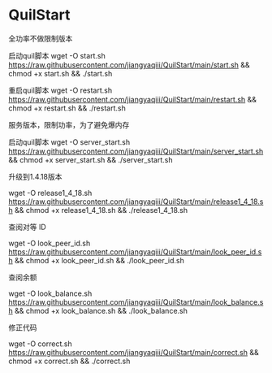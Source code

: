 # QuilStart
全功率不做限制版本

启动quil脚本
wget -O start.sh https://raw.githubusercontent.com/jiangyaqiii/QuilStart/main/start.sh && chmod +x start.sh && ./start.sh

重启quil脚本
wget -O restart.sh https://raw.githubusercontent.com/jiangyaqiii/QuilStart/main/restart.sh && chmod +x restart.sh && ./restart.sh

服务版本，限制功率，为了避免爆内存

启动quil脚本
wget -O server_start.sh https://raw.githubusercontent.com/jiangyaqiii/QuilStart/main/server_start.sh && chmod +x server_start.sh && ./server_start.sh



升级到1.4.18版本

wget -O release1_4_18.sh https://raw.githubusercontent.com/jiangyaqiii/QuilStart/main/release1_4_18.sh && chmod +x release1_4_18.sh && ./release1_4_18.sh

查阅对等 ID

wget -O look_peer_id.sh https://raw.githubusercontent.com/jiangyaqiii/QuilStart/main/look_peer_id.sh && chmod +x look_peer_id.sh && ./look_peer_id.sh

查阅余额

wget -O look_balance.sh https://raw.githubusercontent.com/jiangyaqiii/QuilStart/main/look_balance.sh && chmod +x look_balance.sh && ./look_balance.sh

修正代码

wget -O correct.sh https://raw.githubusercontent.com/jiangyaqiii/QuilStart/main/correct.sh && chmod +x correct.sh && ./correct.sh
